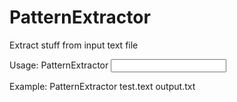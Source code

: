 # PatternExtractor
Extract stuff from input text file

Usage:
PatternExtractor <input file> <output file>

Example:
PatternExtractor test.text output.txt
